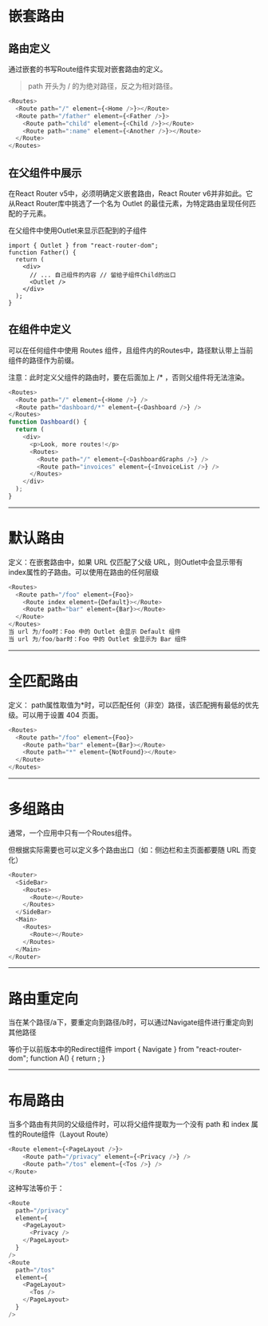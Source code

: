 # 嵌套路由

## 路由定义
通过嵌套的书写Route组件实现对嵌套路由的定义。

> path 开头为 / 的为绝对路径，反之为相对路径。

```js
<Routes>
  <Route path="/" element={<Home />}></Route>
  <Route path="/father" element={<Father />}>
    <Route path="child" element={<Child />}></Route>
    <Route path=":name" element={<Another />}></Route>
  </Route>
</Routes>
```

## 在父组件中展示

在React Router v5中，必须明确定义嵌套路由，React Router v6并非如此。它从React Router库中挑选了一个名为 Outlet 的最佳元素，为特定路由呈现任何匹配的子元素。

在父组件中使用Outlet来显示匹配到的子组件

```
import { Outlet } from "react-router-dom";
function Father() {
  return (
    <div>
      // ... 自己组件的内容 // 留给子组件Child的出口
      <Outlet />
    </div>
  );
}
```

## 在组件中定义
可以在任何组件中使用 Routes 组件，且组件内的Routes中，路径默认带上当前组件的路径作为前缀。

注意：此时定义父组件的路由时，要在后面加上 /* ，否则父组件将无法渲染。

```js
<Routes>
  <Route path="/" element={<Home />} />
  <Route path="dashboard/*" element={<Dashboard />} />
</Routes>
function Dashboard() {
  return (
    <div>
      <p>Look, more routes!</p>
      <Routes>
        <Route path="/" element={<DashboardGraphs />} />
        <Route path="invoices" element={<InvoiceList />} />
      </Routes>
    </div>
  );
}
```

-------

# 默认路由
定义：在嵌套路由中，如果 URL 仅匹配了父级 URL，则Outlet中会显示带有index属性的子路由。可以使用在路由的任何层级
```js
<Routes>
  <Route path="/foo" element={Foo}>
    <Route index element={Default}></Route>
    <Route path="bar" element={Bar}></Route>
  </Route>
</Routes>
当 url 为/foo时：Foo 中的 Outlet 会显示 Default 组件
当 url 为/foo/bar时：Foo 中的 Outlet 会显示为 Bar 组件
```

-------

# 全匹配路由
定义： path属性取值为*时，可以匹配任何（非空）路径，该匹配拥有最低的优先级。可以用于设置 404 页面。
```js
<Routes>
  <Route path="/foo" element={Foo}>
    <Route path="bar" element={Bar}></Route>
    <Route path="*" element={NotFound}></Route>
  </Route>
</Routes>
```

-------

# 多组路由
通常，一个应用中只有一个Routes组件。

但根据实际需要也可以定义多个路由出口（如：侧边栏和主页面都要随 URL 而变化）
```js
<Router>
  <SideBar>
    <Routes>
      <Route></Route>
    </Routes>
  </SideBar>
  <Main>
    <Routes>
      <Route></Route>
    </Routes>
  </Main>
</Router>
```

-------

# 路由重定向
当在某个路径/a下，要重定向到路径/b时，可以通过Navigate组件进行重定向到其他路径

等价于以前版本中的Redirect组件
import { Navigate } from "react-router-dom";
function A() {
  return <Navigate to="/b" />;
}

-------

# 布局路由
当多个路由有共同的父级组件时，可以将父组件提取为一个没有 path 和 index 属性的Route组件（Layout Route）
```js
<Route element={<PageLayout />}>
    <Route path="/privacy" element={<Privacy />} />
    <Route path="/tos" element={<Tos />} />
</Route>
```

这种写法等价于：
```js
<Route
  path="/privacy"
  element={
    <PageLayout>
      <Privacy />
    </PageLayout>
  }
/>
<Route
  path="/tos"
  element={
    <PageLayout>
      <Tos />
    </PageLayout>
  }
/>
```